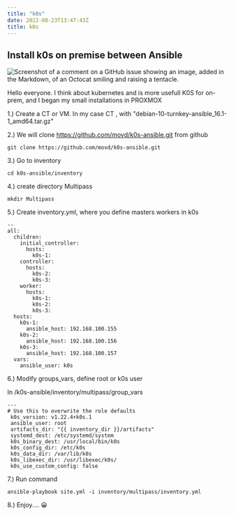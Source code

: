 ```yaml
---
title: "k0s"
date: 2022-08-23T13:47:43Z
title: k0s
---
```

Install k0s on premise between Ansible   
---

![Screenshot of a comment on a GitHub issue showing an image, added in the Markdown, of an Octocat smiling and raising a tentacle.](https://encrypted-tbn0.gstatic.com/images?q=tbn:ANd9GcSptfiRacpBB1Bjlz8sYKT4I0XeSW7mHAAtywLF7-K35jtbI4-i9z82c9Cy60NDVanjkfI)

Hello everyone. I think about kubernetes and is more usefull K0S for on-prem, and I began my small installations in PROXMOX 

1.) Create a CT or VM. In my case CT , with "debian-10-turnkey-ansible_16.1-1_amd64.tar.gz"

2.) We will clone  https://github.com/movd/k0s-ansible.git from github

```shell
git clone https://github.com/movd/k0s-ansible.git
```
3.) Go to inventory 

```shell 
cd k0s-ansible/inventory
```
4.)  create directory Multipass

```shell
mkdir Multipass
```
5.) Create inventory.yml, where you define  masters workers in k0s

```shell
--
all:
  children:
    initial_controller:
      hosts:
        k0s-1:
    controller:
      hosts:
        k0s-2:
        k0s-3:
    worker:
      hosts:
        k0s-1:
        k0s-2:
        k0s-3:
  hosts:
    k0s-1:
      ansible_host: 192.168.100.155
    k0s-2:
      ansible_host: 192.168.100.156
    k0s-3:
      ansible_host: 192.168.100.157
  vars:
    ansible_user: k0s
```
6.) Modify groups_vars, define root or k0s user 

In /k0s-ansible/inventory/multipass/group_vars 

```shell
---
# Use this to overwrite the role defaults
 k0s_version: v1.22.4+k0s.1
 ansible_user: root
 artifacts_dir: "{{ inventory_dir }}/artifacts"
 systemd_dest: /etc/systemd/system
 k0s_binary_dest: /usr/local/bin/k0s
 k0s_config_dir: /etc/k0s
 k0s_data_dir: /var/lib/k0s
 k0s_libexec_dir: /usr/libexec/k0s/
 k0s_use_custom_config: false
```

7.) Run command 
```shell
ansible-playbook site.yml -i inventory/multipass/inventory.yml
```
8.) Enjoy.... :grinning:




